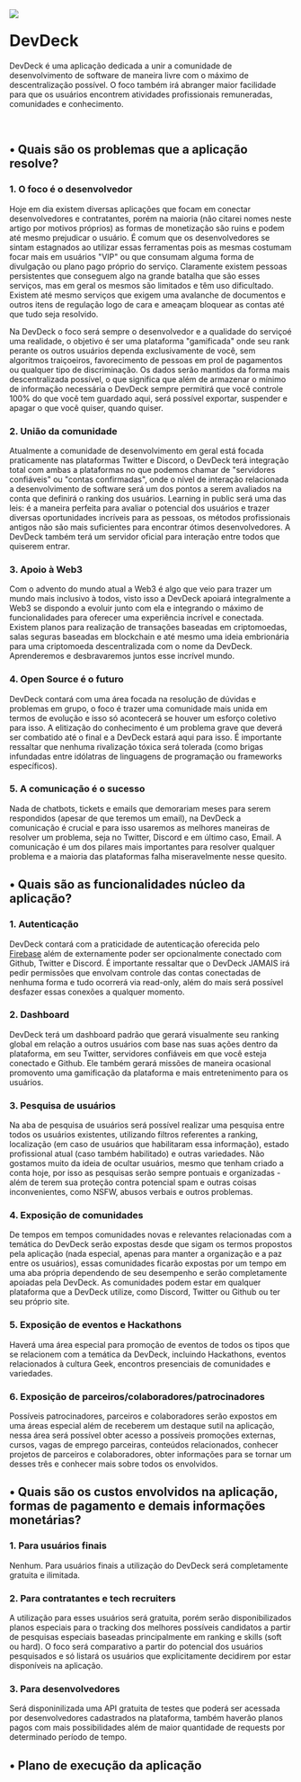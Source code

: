 <img src="https://i.imgur.com/jjLYkxx.png" align="left">

# DevDeck
DevDeck é uma aplicação dedicada a unir a comunidade de desenvolvimento de software de maneira livre com o máximo de descentralização possível. O foco também irá abranger maior facilidade para que os usuários encontrem atividades profissionais remuneradas, comunidades e conhecimento.

<br>

## • Quais são os problemas que a aplicação resolve?
### 1. O foco é o desenvolvedor
Hoje em dia existem diversas aplicações que focam em conectar desenvolvedores e contratantes, porém na maioria (não citarei nomes neste artigo por motivos próprios) as formas de monetização são ruins e podem até mesmo prejudicar o usuário. É comum que os desenvolvedores se sintam estagnados ao utilizar essas ferramentas pois as mesmas costumam focar mais em usuários "VIP" ou que consumam alguma forma de divulgação ou plano pago próprio do serviço. Claramente existem pessoas persistentes que conseguem algo na grande batalha que são esses serviços, mas em geral os mesmos são limitados e têm uso dificultado. Existem até mesmo serviços que exigem uma avalanche de documentos e outros itens de regulação logo de cara e ameaçam bloquear as contas até que tudo seja resolvido.

Na DevDeck o foco será sempre o desenvolvedor e a qualidade do serviçoé uma realidade, o objetivo é ser uma plataforma "gamificada" onde seu rank perante os outros usuários dependa exclusivamente de você, sem algoritmos traiçoeiros, favorecimento de pessoas em prol de pagamentos ou qualquer tipo de discriminação. Os dados serão mantidos da forma mais descentralizada possível, o que significa que além de armazenar o mínimo de informação necessária o DevDeck sempre permitirá que você controle 100% do que você tem guardado aqui, será possível exportar, suspender e apagar o que você quiser, quando quiser.

### 2. União da comunidade
Atualmente a comunidade de desenvolvimento em geral está focada praticamente nas plataformas Twitter e Discord, o DevDeck terá integração total com ambas a plataformas no que podemos chamar de "servidores confiáveis" ou "contas confirmadas", onde o nível de interação relacionada a desenvolvimento de software será um dos pontos a serem avaliados na conta que definirá o ranking dos usuários. Learning in public será uma das leis: é a maneira perfeita para avaliar o potencial dos usuários e trazer diversas oportunidades incríveis para as pessoas, os métodos profissionais antigos não são mais suficientes para encontrar ótimos desenvolvedores. A DevDeck também terá um servidor oficial para interação entre todos que quiserem entrar.

### 3. Apoio à Web3
Com o advento do mundo atual a Web3 é algo que veio para trazer um mundo mais inclusivo à todos, visto isso a DevDeck apoiará integralmente a Web3 se dispondo a evoluir junto com ela e integrando o máximo de funcionalidades para oferecer uma experiência incrível e conectada. Existem planos para realização de transações baseadas em criptomoedas, salas seguras baseadas em blockchain e até mesmo uma ideia embrionária para uma criptomoeda descentralizada com o nome da DevDeck. Aprenderemos e desbravaremos juntos esse incrível mundo.

### 4. Open Source é o futuro
DevDeck contará com uma área focada na resolução de dúvidas e problemas em grupo, o foco é trazer uma comunidade mais unida em termos de evolução e isso só acontecerá se houver um esforço coletivo para isso. A elitização do conhecimento é um problema grave que deverá ser combatido até o final e a DevDeck estará aqui para isso. É importante ressaltar que nenhuma rivalização tóxica será tolerada (como brigas infundadas entre idólatras de linguagens de programação ou frameworks específicos).

### 5. A comunicação é o sucesso
Nada de chatbots, tickets e emails que demorariam meses para serem respondidos (apesar de que teremos um email), na DevDeck a comunicação é crucial e para isso usaremos as melhores maneiras de resolver um problema, seja no Twitter, Discord e em último caso, Email. A comunicação é um dos pilares mais importantes para resolver qualquer problema e a maioria das plataformas falha miseravelmente nesse quesito.

## • Quais são as funcionalidades núcleo da aplicação?
### 1. Autenticação
DevDeck contará com a praticidade de autenticação oferecida pelo [Firebase](https://firebase.google.com/) além de externamente poder ser opcionalmente conectado com Github, Twitter e Discord. É importante ressaltar que o DevDeck JAMAIS irá pedir permissões que envolvam controle das contas conectadas de nenhuma forma e tudo ocorrerá via read-only, além do mais será possível desfazer essas conexões a qualquer momento.

### 2. Dashboard
DevDeck terá um dashboard padrão que gerará visualmente seu ranking global em relação a outros usuários com base nas suas ações dentro da plataforma, em seu Twitter, servidores confiáveis em que você esteja conectado e Github. Ele também gerará missões de maneira ocasional promovento uma gamificação da plataforma e mais entretenimento para os usuários.

### 3. Pesquisa de usuários
Na aba de pesquisa de usuários será possível realizar uma pesquisa entre todos os usuários existentes, utilizando filtros referentes a ranking, localização (em caso de usuários que habilitaram essa informação), estado profissional atual (caso também habilitado) e outras variedades. Não gostamos muito da ideia de ocultar usuários, mesmo que tenham criado a conta hoje, por isso as pesquisas serão sempre pontuais e organizadas - além de terem sua proteção contra potencial spam e outras coisas inconvenientes, como NSFW, abusos verbais e outros problemas.

### 4. Exposição de comunidades
De tempos em tempos comunidades novas e relevantes relacionadas com a temática do DevDeck serão expostas desde que sigam os termos propostos pela aplicação (nada especial, apenas para manter a organização e a paz entre os usuários), essas comunidades ficarão expostas por um tempo em uma aba própria dependendo de seu desempenho e serão completamente apoiadas pela DevDeck. As comunidades podem estar em qualquer plataforma que a DevDeck utilize, como Discord, Twitter ou Github ou ter seu próprio site.

### 5. Exposição de eventos e Hackathons
Haverá uma área especial para promoção de eventos de todos os tipos que se relacionem com a temática da DevDeck, incluindo Hackathons, eventos relacionados à cultura Geek, encontros presenciais de comunidades e variedades.

### 6. Exposição de parceiros/colaboradores/patrocinadores
Possíveis patrocinadores, parceiros e colaboradores serão expostos em uma áreas especial além de receberem um destaque sutil na aplicação, nessa área será possível obter acesso a possíveis promoções externas, cursos, vagas de emprego parceiras, conteúdos relacionados, conhecer projetos de parceiros e colaboradores, obter informações para se tornar um desses três e conhecer mais sobre todos os envolvidos.

## • Quais são os custos envolvidos na aplicação, formas de pagamento e demais informações monetárias?
### 1. Para usuários finais
Nenhum. Para usuários finais a utilização do DevDeck será completamente gratuita e ilimitada.

### 2. Para contratantes e tech recruiters
A utilização para esses usuários será gratuita, porém serão disponibilizados planos especiais para o tracking dos melhores possíveis candidatos a partir de pesquisas especiais baseadas principalmente em ranking e skills (soft ou hard). O foco será comparativo a partir do potencial dos usuários pesquisados e só listará os usuários que explicitamente decidirem por estar disponíveis na aplicação.

### 3. Para desenvolvedores
Será disponinilizada uma API gratuita de testes que poderá ser acessada por desenvolvedores cadastrados na plataforma, também haverão planos pagos com mais possibilidades além de maior quantidade de requests por determinado período de tempo.

## • Plano de execução da aplicação
